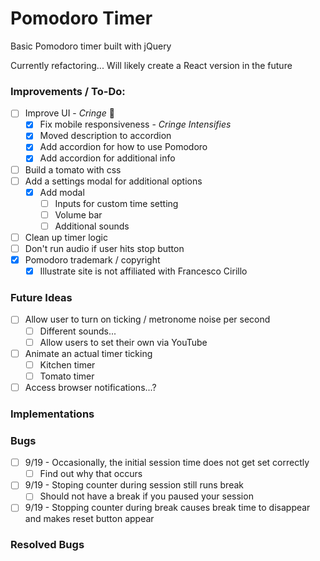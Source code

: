 # Pomodoro Timer
Basic Pomodoro timer built with jQuery

Currently refactoring... Will likely create a React version in the future

### Improvements / To-Do:
- [ ] Improve UI - *Cringe* 😬
  - [X] Fix mobile responsiveness - *Cringe Intensifies*
  - [X] Moved description to accordion
  - [X] Add accordion for how to use Pomodoro
  - [X] Add accordion for additional info
- [ ] Build a tomato with css
- [ ] Add a settings modal for additional options
  - [X] Add modal
    - [ ] Inputs for custom time setting
    - [ ] Volume bar
	- [ ] Additional sounds
- [ ] Clean up timer logic
- [ ] Don't run audio if user hits stop button
- [X] Pomodoro trademark / copyright
  - [X] Illustrate site is not affiliated with Francesco Cirillo

### Future Ideas
- [ ] Allow user to turn on ticking / metronome noise per second
  - [ ] Different sounds...
  - [ ] Allow users to set their own via YouTube
- [ ] Animate an actual timer ticking
  - [ ] Kitchen timer
  - [ ] Tomato timer
- [ ] Access browser notifications...?

### Implementations

### Bugs
- [ ] 9/19 - Occasionally, the initial session time does not get set correctly
  - [ ] Find out why that occurs
- [ ] 9/19 - Stoping counter during session still runs break
  - [ ] Should not have a break if you paused your session
- [ ] 9/19 - Stopping counter during break causes break time to disappear and makes reset button appear

### Resolved Bugs
